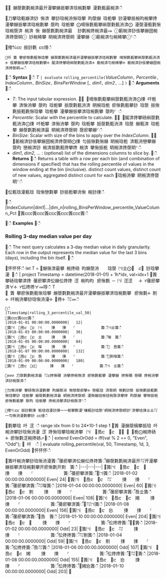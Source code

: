 ਍⌀ 爀漀氀氀椀渀最开瀀攀爀挀攀渀琀椀氀攀 瀀氀甀最椀渀ഀഀ
਍刀攀琀甀爀渀猀 愀渀 攀猀琀椀洀愀琀攀 昀漀爀 琀栀攀 猀瀀攀挀椀昀椀攀搀 瀀攀爀挀攀渀琀椀氀攀 漀昀 琀栀攀 ⨀嘀愀氀甀攀䌀漀氀甀洀渀⨀ 瀀漀瀀甀氀愀琀椀漀渀 椀渀 愀 爀漀氀氀椀渀最 ⠀猀氀椀搀椀渀最⤀ ⨀䈀椀渀猀倀攀爀圀椀渀搀漀眀⨀ 猀椀稀攀 眀椀渀搀漀眀 瀀攀爀 ⨀䈀椀渀匀椀稀攀⨀⸀ഀഀ
਍㰀℀ⴀⴀ 挀猀氀 ⴀⴀ㸀ഀഀ
```਍吀 簀 攀瘀愀氀甀愀琀攀 爀漀氀氀椀渀最开瀀攀爀挀攀渀琀椀氀攀⠀嘀愀氀甀攀䌀漀氀甀洀渀Ⰰ 倀攀爀挀攀渀琀椀氀攀Ⰰ 䤀渀搀攀砀䌀漀氀甀洀渀Ⰰ 䈀椀渀匀椀稀攀Ⰰ 䈀椀渀猀倀攀爀圀椀渀搀漀眀⤀ഀഀ
```਍ഀഀ
**Syntax**਍ഀഀ
*T* `| evaluate` `rolling_percentile(`*ValueColumn*`,` *Percentile*`,` *IndexColumn*`,` *BinSize*`,` *BinsPerWindow*  [`,` *dim1*`,` *dim2*`,` ...] `)`਍ഀഀ
**Arguments**਍ഀഀ
* *T*: The input tabular expression.਍⨀ ⨀嘀愀氀甀攀䌀漀氀甀洀渀⨀㨀 吀栀攀 渀愀洀攀 漀昀 琀栀攀 挀漀氀甀洀渀 眀椀琀栀 瘀愀氀甀攀猀 琀漀 挀愀氀挀甀氀愀琀攀 琀栀攀 瀀攀爀挀攀渀琀椀氀攀 漀昀⸀ ഀഀ
* *Percentile*: Scalar with the percentile to calculate.਍⨀ ⨀䤀渀搀攀砀䌀漀氀甀洀渀⨀㨀 吀栀攀 渀愀洀攀 漀昀 琀栀攀 挀漀氀甀洀渀 琀漀 爀甀渀 琀栀攀 爀漀氀氀椀渀最 眀椀渀搀漀眀 漀瘀攀爀⸀ഀഀ
* *BinSize*: Scalar with size of the bins to apply over the *IndexColumn*.਍⨀ ⨀䈀椀渀猀倀攀爀圀椀渀搀漀眀⨀㨀 匀挀愀氀愀爀 眀椀琀栀 渀甀洀戀攀爀 漀昀 戀椀渀猀 椀渀挀氀甀搀攀搀 椀渀 攀愀挀栀 眀椀渀搀漀眀⸀ഀഀ
* *dim1*, *dim2*, ... : (optional) list of the dimensions columns to slice by.਍ഀഀ
**Returns**਍ഀഀ
Returns a table with a row per each bin (and combination of dimensions if specified) that has the rolling percentile of values in the window ending at the bin (inclusive). distinct count values, distinct count of new values, aggregated distinct count for each ਍琀椀洀攀 眀椀渀搀漀眀⸀ഀഀ
਍伀甀琀瀀甀琀 琀愀戀氀攀 猀挀栀攀洀愀 椀猀㨀ഀഀ
਍ഀഀ
|IndexColumn|dim1|...|dim_n|rolling_BinsPerWindow_percentile_ValueColumn_Pct਍簀ⴀⴀⴀ簀ⴀⴀⴀ簀ⴀⴀⴀ簀ⴀⴀⴀ簀ⴀⴀⴀ簀ഀഀ
਍ഀഀ
**Examples**਍ഀഀ
### Rolling 3-day median value per day ਍ഀഀ
The next query calculates a 3-day median value in daily granularity. Each row in the output represents the median value for the last 3 bins (days), including the bin itself.਍ഀഀ
<!-- csl: https://help.kusto.windows.net:443/Samples -->਍怀怀怀ഀഀ
let T = ਍爀愀渀最攀 椀搀砀 昀爀漀洀 　 琀漀 ㈀㐀⨀㄀　ⴀ㄀ 猀琀攀瀀 ㄀ഀഀ
| project Timestamp = datetime(2018-01-01) + 1h*idx, val=idx+1਍簀 攀砀琀攀渀搀 䔀瘀攀渀伀爀伀搀搀 㴀 椀昀昀⠀瘀愀氀 ─ ㈀ 㴀㴀 　Ⰰ ∀䔀瘀攀渀∀Ⰰ ∀伀搀搀∀⤀㬀ഀഀ
 T  ਍ 簀 攀瘀愀氀甀愀琀攀 爀漀氀氀椀渀最开瀀攀爀挀攀渀琀椀氀攀⠀瘀愀氀Ⰰ 㔀　Ⰰ 吀椀洀攀猀琀愀洀瀀Ⰰ ㄀搀Ⰰ ㌀⤀ഀഀ
```਍ഀഀ
|Timestamp|rolling_3_percentile_val_50|਍簀ⴀⴀⴀ簀ⴀⴀⴀ簀ഀഀ
|2018-01-01 00:00:00.0000000|	12|਍簀㈀　㄀㠀ⴀ　㄀ⴀ　㈀ 　　㨀　　㨀　　⸀　　　　　　　簀ऀ㈀㐀簀ഀഀ
|2018-01-03 00:00:00.0000000|	36|਍簀㈀　㄀㠀ⴀ　㄀ⴀ　㐀 　　㨀　　㨀　　⸀　　　　　　　簀ऀ㘀　簀ഀഀ
|2018-01-05 00:00:00.0000000|	84|਍簀㈀　㄀㠀ⴀ　㄀ⴀ　㘀 　　㨀　　㨀　　⸀　　　　　　　簀ऀ㄀　㠀簀ഀഀ
|2018-01-07 00:00:00.0000000|	132|਍簀㈀　㄀㠀ⴀ　㄀ⴀ　㠀 　　㨀　　㨀　　⸀　　　　　　　簀ऀ㄀㔀㘀簀ഀഀ
|2018-01-09 00:00:00.0000000|	180|਍簀㈀　㄀㠀ⴀ　㄀ⴀ㄀　 　　㨀　　㨀　　⸀　　　　　　　簀ऀ㈀　㐀簀ഀഀ
਍⌀⌀⌀ 刀漀氀氀椀渀最 ㌀ⴀ搀愀礀 洀攀搀椀愀渀 瘀愀氀甀攀 瀀攀爀 搀愀礀 戀礀 搀椀洀攀渀猀椀漀渀ഀഀ
਍匀愀洀攀 攀砀愀洀瀀氀攀 昀爀漀洀 愀戀漀瘀攀Ⰰ 戀甀琀 渀漀眀 愀氀猀漀 挀愀氀挀甀氀愀琀攀猀 琀栀攀 爀漀氀氀椀渀最 眀椀渀搀漀眀 瀀愀爀琀椀琀椀漀渀攀搀 昀漀爀 攀愀挀栀 瘀愀氀甀攀 漀昀 琀栀攀 搀椀洀攀渀猀椀漀渀⸀ഀഀ
਍㰀℀ⴀⴀ 挀猀氀㨀 栀琀琀瀀猀㨀⼀⼀栀攀氀瀀⸀欀甀猀琀漀⸀眀椀渀搀漀眀猀⸀渀攀琀㨀㐀㐀㌀⼀匀愀洀瀀氀攀猀 ⴀⴀ㸀ഀഀ
```਍氀攀琀 吀 㴀 ഀഀ
range idx from 0 to 24*10-1 step 1਍簀 瀀爀漀樀攀挀琀 吀椀洀攀猀琀愀洀瀀 㴀 搀愀琀攀琀椀洀攀⠀㈀　㄀㠀ⴀ　㄀ⴀ　㄀⤀ ⬀ ㄀栀⨀椀搀砀Ⰰ 瘀愀氀㴀椀搀砀⬀㄀ഀഀ
| extend EvenOrOdd = iff(val % 2 == 0, "Even", "Odd");਍ 吀  ഀഀ
 | evaluate rolling_percentile(val, 50, Timestamp, 1d, 3, EvenOrOdd)਍怀怀怀ഀഀ
਍簀吀椀洀攀猀琀愀洀瀀簀ऀ䔀瘀攀渀伀爀伀搀搀簀ऀ爀漀氀氀椀渀最开㌀开瀀攀爀挀攀渀琀椀氀攀开瘀愀氀开㔀　簀ഀഀ
|---|---|---|਍簀㈀　㄀㠀ⴀ　㄀ⴀ　㄀ 　　㨀　　㨀　　⸀　　　　　　　簀ऀ䔀瘀攀渀簀ऀ㄀㈀簀ഀഀ
|2018-01-02 00:00:00.0000000|	Even|	24|਍簀㈀　㄀㠀ⴀ　㄀ⴀ　㌀ 　　㨀　　㨀　　⸀　　　　　　　簀ऀ䔀瘀攀渀簀ऀ㌀㘀簀ഀഀ
|2018-01-04 00:00:00.0000000|	Even|	60|਍簀㈀　㄀㠀ⴀ　㄀ⴀ　㔀 　　㨀　　㨀　　⸀　　　　　　　簀ऀ䔀瘀攀渀簀ऀ㠀㐀簀ഀഀ
|2018-01-06 00:00:00.0000000|	Even|	108|਍簀㈀　㄀㠀ⴀ　㄀ⴀ　㜀 　　㨀　　㨀　　⸀　　　　　　　簀ऀ䔀瘀攀渀簀ऀ㄀㌀㈀簀ഀഀ
|2018-01-08 00:00:00.0000000|	Even|	156|਍簀㈀　㄀㠀ⴀ　㄀ⴀ　㤀 　　㨀　　㨀　　⸀　　　　　　　簀ऀ䔀瘀攀渀簀ऀ㄀㠀　簀ഀഀ
|2018-01-10 00:00:00.0000000|	Even|	204|਍簀㈀　㄀㠀ⴀ　㄀ⴀ　㄀ 　　㨀　　㨀　　⸀　　　　　　　簀ऀ伀搀搀簀ऀ㄀㄀簀ഀഀ
|2018-01-02 00:00:00.0000000|	Odd|    23|਍簀㈀　㄀㠀ⴀ　㄀ⴀ　㌀ 　　㨀　　㨀　　⸀　　　　　　　簀ऀ伀搀搀簀ऀ㌀㔀簀ഀഀ
|2018-01-04 00:00:00.0000000|	Odd|	59|਍簀㈀　㄀㠀ⴀ　㄀ⴀ　㔀 　　㨀　　㨀　　⸀　　　　　　　簀ऀ伀搀搀簀ऀ㠀㌀簀ഀഀ
|2018-01-06 00:00:00.0000000|	Odd|	107|਍簀㈀　㄀㠀ⴀ　㄀ⴀ　㜀 　　㨀　　㨀　　⸀　　　　　　　簀ऀ伀搀搀簀ऀ㄀㌀㄀簀ഀഀ
|2018-01-08 00:00:00.0000000|	Odd|	155|਍簀㈀　㄀㠀ⴀ　㄀ⴀ　㤀 　　㨀　　㨀　　⸀　　　　　　　簀ऀ伀搀搀簀ऀ㄀㜀㤀簀ഀഀ
|2018-01-10 00:00:00.0000000|	Odd|	203|਍